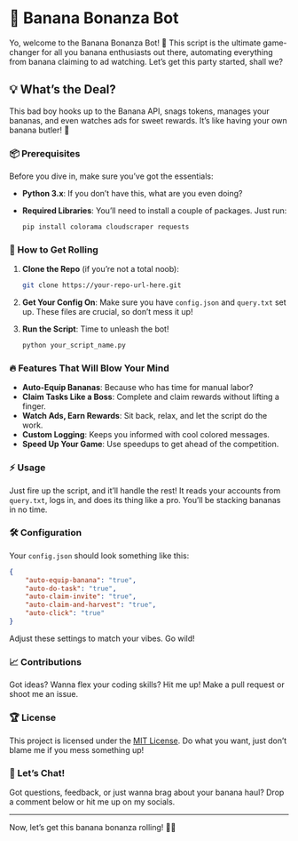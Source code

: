 
# 🍌 Banana Bonanza Bot

Yo, welcome to the Banana Bonanza Bot! 🍌 This script is the ultimate game-changer for all you banana enthusiasts out there, automating everything from banana claiming to ad watching. Let’s get this party started, shall we?

## 💡 What’s the Deal?

This bad boy hooks up to the Banana API, snags tokens, manages your bananas, and even watches ads for sweet rewards. It’s like having your own banana butler! 🥳

### 📦 Prerequisites

Before you dive in, make sure you’ve got the essentials:

- **Python 3.x**: If you don’t have this, what are you even doing?
- **Required Libraries**: You’ll need to install a couple of packages. Just run:

  ```bash
  pip install colorama cloudscraper requests
  ```

### 🚀 How to Get Rolling

1. **Clone the Repo** (if you’re not a total noob):
   
   ```bash
   git clone https://your-repo-url-here.git
   ```

2. **Get Your Config On**: Make sure you have `config.json` and `query.txt` set up. These files are crucial, so don’t mess it up! 

3. **Run the Script**: Time to unleash the bot!

   ```bash
   python your_script_name.py
   ```

### 🔥 Features That Will Blow Your Mind

- **Auto-Equip Bananas**: Because who has time for manual labor?
- **Claim Tasks Like a Boss**: Complete and claim rewards without lifting a finger.
- **Watch Ads, Earn Rewards**: Sit back, relax, and let the script do the work.
- **Custom Logging**: Keeps you informed with cool colored messages.
- **Speed Up Your Game**: Use speedups to get ahead of the competition. 

### ⚡ Usage

Just fire up the script, and it’ll handle the rest! It reads your accounts from `query.txt`, logs in, and does its thing like a pro. You’ll be stacking bananas in no time.

### 🛠️ Configuration

Your `config.json` should look something like this:

```json
{
    "auto-equip-banana": "true",
    "auto-do-task": "true",
    "auto-claim-invite": "true",
    "auto-claim-and-harvest": "true",
    "auto-click": "true"
}
```

Adjust these settings to match your vibes. Go wild!

### 📈 Contributions

Got ideas? Wanna flex your coding skills? Hit me up! Make a pull request or shoot me an issue.

### 🏆 License

This project is licensed under the [MIT License](LICENSE). Do what you want, just don’t blame me if you mess something up!

### 💬 Let’s Chat!

Got questions, feedback, or just wanna brag about your banana haul? Drop a comment below or hit me up on my socials. 

---

Now, let’s get this banana bonanza rolling! 🍌✨
